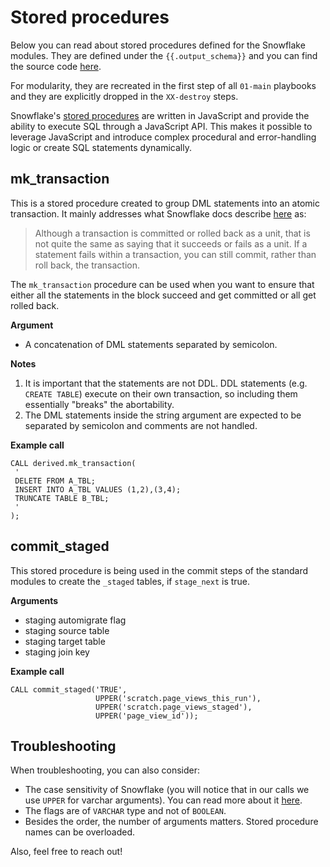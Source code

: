 # Stored procedures

Below you can read about stored procedures defined for the Snowflake modules. They are defined under the `{{.output_schema}}` and you can find the source code [here](./01-main/01-stored-procedures.sql).

For modularity, they are recreated in the first step of all `01-main` playbooks and they are explicitly dropped in the `XX-destroy` steps.

Snowflake's [stored procedures](https://docs.snowflake.com/en/sql-reference/stored-procedures.html) are written in JavaScript and provide the ability to execute SQL through a JavaScript API. This makes it possible to leverage JavaScript and introduce complex procedural and error-handling logic or create SQL statements dynamically.


## mk\_transaction

This is a stored procedure created to group DML statements into an atomic transaction. It mainly addresses what Snowflake docs describe [here](https://docs.snowflake.com/en/sql-reference/transactions.html#failed-statements-within-a-transaction) as:

> Although a transaction is committed or rolled back as a unit, that is not quite the same as saying that it succeeds or fails as a unit. If a statement fails within a transaction, you can still commit, rather than roll back, the transaction.


The `mk_transaction` procedure can be used when you want to ensure that either all the statements in the block succeed and get committed or all get rolled back.

**Argument**

 - A concatenation of DML statements separated by semicolon.

**Notes**

1. It is important that the statements are not DDL. DDL statements (e.g. `CREATE TABLE`) execute on their own transaction, so including them essentially "breaks" the abortability.
2. The DML statements inside the string argument are expected to be separated by semicolon and comments are not handled.

**Example call**

```
CALL derived.mk_transaction(
 '
 DELETE FROM A_TBL;
 INSERT INTO A_TBL VALUES (1,2),(3,4);
 TRUNCATE TABLE B_TBL;
 '
);
```

## commit\_staged

This stored procedure is being used in the commit steps of the standard modules to create the `_staged` tables, if `stage_next` is true.


**Arguments**

 - staging automigrate flag
 - staging source table
 - staging target table
 - staging join key

**Example call**

```
CALL commit_staged('TRUE',
                   UPPER('scratch.page_views_this_run'),
                   UPPER('scratch.page_views_staged'),
                   UPPER('page_view_id'));
```

## Troubleshooting

When troubleshooting, you can also consider:
 - The case sensitivity of Snowflake (you will notice that in our calls we use `UPPER` for varchar arguments). You can read more about it [here](https://docs.snowflake.com/en/sql-reference/stored-procedures-usage.html#case-sensitivity-in-javascript-arguments).
 - The flags are of `VARCHAR` type and not of `BOOLEAN`.
 - Besides the order, the number of arguments matters. Stored procedure names can be overloaded.

Also, feel free to reach out!
